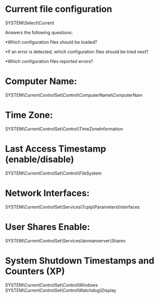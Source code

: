 # Current file configuration

SYSTEM\Select\Current

Answers the following questions: 

•Which configuration files should be loaded? 

•If an error is detected, which configuration files should be tried next? 

•Which configuration files reported errors?

# Computer Name: 

SYSTEM\CurrentControlSet\Control\ComputerName\ComputerNam

# Time Zone:

SYSTEM\CurrentControlSet\Control\TimeZoneInformation

# Last Access Timestamp (enable/disable)

SYSTEM\CurrentControlSet\Control\FileSystem

# Network Interfaces:

SYSTEM\CurrentControlSet\Services\Tcpip\Parameters\Interfaces

# User Shares Enable:

SYSTEM\CurrentControlSet\Services\lanmanserver\Shares

# System Shutdown Timestamps and Counters (XP)

SYSTEM\CurrentControlSet\Control\Windows 
SYSTEM\CurrentControlSet\Control\Watchdog\Display
